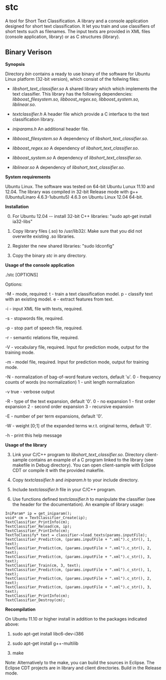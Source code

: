 stc
===

A tool for Short Text Classification. 
A library and a console application designed for short text classification. It let you train and use classifiers of short texts such as filenames. The input texts are provided in XML files (console application, library) or as C structures (library). 


Binary Verison 
--------------

**Synopsis**

Directory *bin* contains a ready to use binary of the software for Ubuntu Linux platform (32-bit version), which consist of the follwing files:

- *libshort_text_classifier.so*
A shared library which which implements the text classifier. This library has the following dependencies: *libboost_filesystem.so, libboost_regex.so, libboost_system.so, liblinear.so*.

- *textclassifier.h*
A header file which provide a C interface to the text classification library.

- *iniparams.h* 
An additional header file.

- *libboost_filesystem.so*
A dependency of *libshort_text_classifier.so*.

- *libboost_regex.so*
A dependency of *libshort_text_classifier.so*.

- *libboost_system.so*
A dependency of *libshort_text_classifier.so*.

- *liblinear.so*
A dependency of *libshort_text_classifier.so*.

**System requirements**

Ubuntu Linux. The software was tested on 64-bit Ubuntu Lunux 11.10 and 12.04.
The library was compiled in 32-bit Release mode with g++ (Ubuntu/Linaro 4.6.3-1ubuntu5) 4.6.3 
on Ubuntu Linux 12.04 64-bit. 

**Installation**

0. For Ubuntu 12.04 -- install 32-bit C++ libraries: "sudo apt-get install ia32-libs"

1. Copy library files (.so) to /usr/lib32/. Make sure that you did not overwrite existing .so libraries.

2. Register the new shared libraries: "sudo ldconfig"

3. Copy the binary *stc* in any directory. 

**Usage of the console application**

./stc [OPTIONS]

Options:

 -M - mode, required:
         t - train a text classification model.
         p - classify text with an existing model.
         e - extract features from text.

 -i - input XML file with texts, required.

 -s - stopwords file, required.

 -p - stop part of speech file, required.

 -r - semantic relations file, required.

 -V - vocabulary file, required. Input for prediction mode, output for the training mode.

 -m - model file, required. Input for prediction mode, output for training mode.

 -N - normalization of bag-of-word feature vectors, default 'u'.
         0 - frequency counts of words (no normalization)
         1 - unit length normalization

 -v true - verbose output

 -R - type of the text expansion, default '0'.
         0 - no expansion
         1 - first order expansion
         2 - second order expansion
         3 - recursive expansion

 -E - number of per term expansions, default '0'.

 -W - weight [0;1] of the expanded terms w.r.t. original terms, default '0'.

 -h - print this help message

**Usage of the library**

3. Link your C/C++ program to *libshort_text_classifier.so*. Directory client-sample contains an example of a C program linked to the library (see makefile in Debug directory). You can open client-sample with Eclipse CDT or compile it with the provided makefile. 

4. Copy *textclassifier.h* and *iniparam.h* to your include directory.

5. Include *textclassifier.h* file in your C/C++ program.

6. Use functions defined *textclassifier.h* to manipulate the classifier (see the header for the documentation). An example of library usage:

```
IniParam* ip = get_iniparam();
void* cm = TextClassifier_Create(ip);
TextClassifier_PrintInfo(cm);
TextClassifier_Reload(cm, ip);
TextClassifier_PrintInfo(cm);
TextToClassify* text = classifier->load_texts(params.inputFile);
TextClassifier_Predict(cm, (params.inputFile + ".xml").c_str(), 1, text);
TextClassifier_Predict(cm, (params.inputFile + ".xml").c_str(), 2, text);
TextClassifier_Predict(cm, (params.inputFile + ".xml").c_str(), 3, text);
TextClassifier_Train(cm, 3, text);
TextClassifier_Predict(cm, (params.inputFile + ".xml").c_str(), 1, text);
TextClassifier_Predict(cm, (params.inputFile + ".xml").c_str(), 2, text);
TextClassifier_Predict(cm, (params.inputFile + ".xml").c_str(), 3, text);
TextClassifier_PrintInfo(cm);
TextClassifier_Destroy(cm);
```
**Recompilation**

On Ubuntu 11.10 or higher install in addition to the packages indicated above:

1. sudo apt-get install libc6-dev-i386

2. sudo apt-get install g++-multilib

3. make

Note: Alternatively to the make, you can build the sources in Eclipse. The Eclipse CDT projects are in library and client directories. Build in the Release mode.


